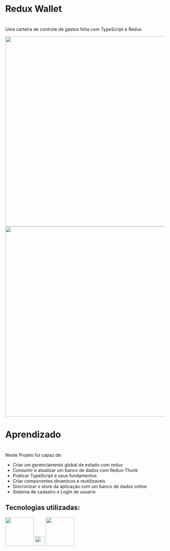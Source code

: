 
### <h1>Redux Wallet<h1/> 
Uma carteira de controle de gastos feita com TypeScript e Redux

<img src="https://user-images.githubusercontent.com/94801880/180043587-64ba3fd4-263e-494e-8a4c-d1e381fc28a6.png" width=600>
<img src="https://user-images.githubusercontent.com/94801880/180043746-906c0b18-c6a5-47ad-a535-ab2876cc92b5.png" width=600>
  
  
 
  ### <h1>Aprendizado<h1>
  Neste Projeto fui capaz de:
  - Criar um gerenciamento global de estado com redux
  - Consumir e atualizar um banco de dados com Redux-Thunk
  - Praticar TypeScript e seus fundamentos
  - Criar componentes dinamicos e reutilizaveis
  - Sincronizar o store da aplicação com um banco de dados online
  - Sistema de cadastro e LogIn de usuario

## Tecnologias utilizadas:
<a href="https://www.reactnative.com/"><img src="https://user-images.githubusercontent.com/94801880/155344948-f9d6a2ce-f0a3-498b-9c42-b4c0631c967c.png" width=90></a>
<a href="https://www.javascript.com/"><img src="https://user-images.githubusercontent.com/94801880/176779047-c064cae2-2e04-41a8-b20b-4a96cf7d9e23.png" width=30 height=30></a>
<a href="https://styled-components.com/"><img src="https://user-images.githubusercontent.com/94801880/152538254-c2893779-4869-4474-9997-96ad488c6ae7.png" width=90></a>
